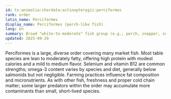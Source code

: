```yaml
---
id: tx:animalia:chordata:actinopterygii:perciformes
rank: order
latin_name: Perciformes
display_name: Perciformes (perch-like fish)
lang: en
summary: Broad "white-to-moderate" fish group (e.g., perch, snapper, sea bass, tilapia): solid protein, usually lean to moderately fatty, with selenium/B12 and variable omega-3s.
updated: 2025-09-29
---
```


Perciformes is a large, diverse order covering many market fish. Most table species are lean to moderately fatty, offering high protein with modest calories and a mild to medium flavor. Selenium and vitamin B12 are common strengths; omega-3 content varies by species and diet, generally below salmonids but not negligible. Farming practices influence fat composition and micronutrients. As with other fish, freshness and proper cold chain matter; some larger predators within the order may accumulate more contaminants than small, short-lived species.
